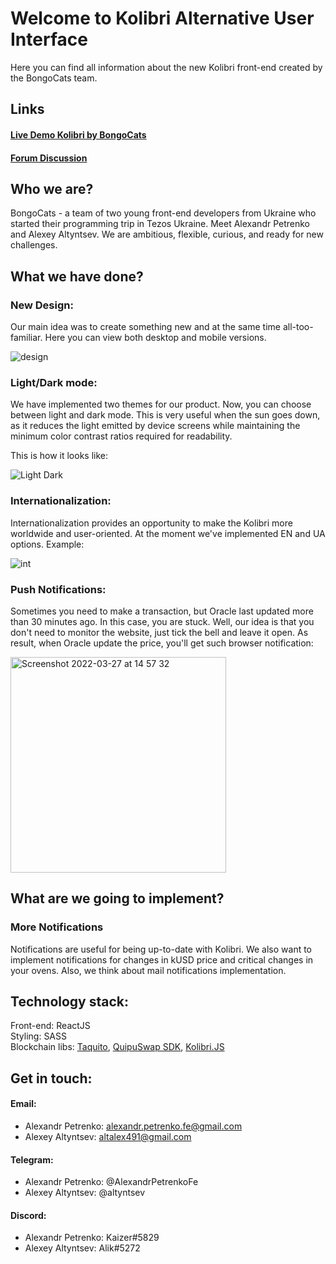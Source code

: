 # Welcome to Kolibri Alternative User Interface

Here you can find all information about the new Kolibri front-end created by the BongoCats team.

## Links

#### [Live Demo Kolibri by BongoCats](https://thebongocats.github.io/Kolibri/)
#### [Forum Discussion](https://discuss.kolibri.finance/t/grant-for-bongocats-altrenative-kolibri-ui/155)

## Who we are? 

BongoCats - a team of two young front-end developers from Ukraine who started their programming trip in Tezos Ukraine. Meet Alexandr Petrenko and Alexey Altyntsev. We are ambitious, flexible, curious, and ready for new challenges.

## What we have done? 


### New Design:

Our main idea was to create something new and at the same time all-too-familiar. Here you can view both desktop and mobile versions.

![design](https://user-images.githubusercontent.com/60012511/160284831-7e862574-3d3b-4d79-a9bb-20d937c55628.png)

### Light/Dark mode:

We have implemented two themes for our product. Now, you can choose between light and dark mode. This is very useful when the sun goes down, as it reduces the light emitted by device screens while maintaining the minimum color contrast ratios required for readability.

This is how it looks like:

![Light Dark](https://user-images.githubusercontent.com/60012511/160277943-e157c820-264b-4987-9ae9-ee3b531fbb83.png)

### Internationalization:

Internationalization provides an opportunity to make the Kolibri more worldwide and user-oriented. At the moment we've implemented EN and UA options.
Example:

![int](https://user-images.githubusercontent.com/60012511/160285326-61ea9f38-1421-40b1-a665-be206fc676c0.png)

### Push Notifications:

Sometimes you need to make a transaction, but Oracle last updated more than 30 minutes ago. In this case, you are stuck. Well, our idea is that you don't need to monitor the website, just tick the bell and leave it open. As result, when Oracle update the price, you'll get such browser notification:

<img width="345" alt="Screenshot 2022-03-27 at 14 57 32" src="https://user-images.githubusercontent.com/60012511/160280614-4683ff20-47cd-465b-9cb9-5702369fdf2a.png">

## What are we going to implement? 

### More Notifications

Notifications are useful for being up-to-date with Kolibri. We also want to implement notifications for changes in kUSD price and critical changes in your ovens. Also, we think about mail notifications implementation.

## Technology stack:

Front-end: ReactJS </br>
Styling: SASS </br>
Blockchain libs: [Taquito](https://tezostaquito.io/), [QuipuSwap SDK](https://github.com/madfish-solutions/quipuswap-sdk), [Kolibri.JS](https://github.com/Hover-Labs/kolibri-js)

## Get in touch:

#### Email: 
- Alexandr Petrenko: alexandr.petrenko.fe@gmail.com
- Alexey Altyntsev: altalex491@gmail.com
#### Telegram: 
- Alexandr Petrenko: @AlexandrPetrenkoFe
- Alexey Altyntsev: @altyntsev
#### Discord:
- Alexandr Petrenko: Kaizer#5829
- Alexey Altyntsev: Alik#5272
